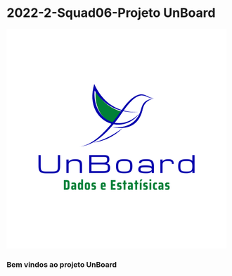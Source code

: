 # 2022-2-Squad06-Projeto UnBoard

<div>
  <img src="Imagens/Fly bird logo.png">
</div>
<div>
  <h3>Bem vindos ao projeto UnBoard</h3>
</div>
